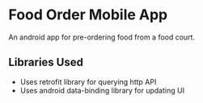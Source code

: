 # Food Order Mobile App

An android app for pre-ordering food from a food court.

## Libraries Used
- Uses retrofit library for querying http API
- Uses android data-binding library for updating UI

